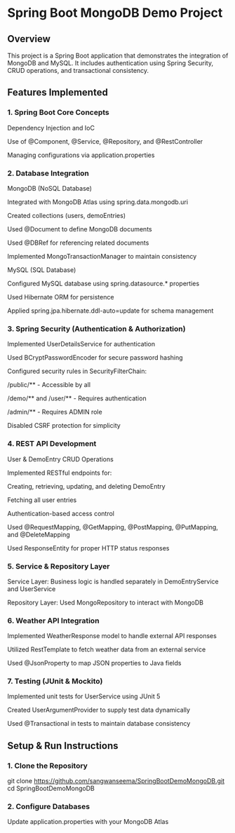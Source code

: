 # Spring Boot MongoDB Demo Project

## Overview

This project is a Spring Boot application that demonstrates the integration of MongoDB and MySQL. It includes authentication using Spring Security, CRUD operations, and transactional consistency.

## Features Implemented

 ### 1. Spring Boot Core Concepts

Dependency Injection and IoC

Use of @Component, @Service, @Repository, and @RestController

Managing configurations via application.properties

### 2. Database Integration

MongoDB (NoSQL Database)

Integrated with MongoDB Atlas using spring.data.mongodb.uri

Created collections (users, demoEntries)

Used @Document to define MongoDB documents

Used @DBRef for referencing related documents

Implemented MongoTransactionManager to maintain consistency

MySQL (SQL Database)

Configured MySQL database using spring.datasource.* properties

Used Hibernate ORM for persistence

Applied spring.jpa.hibernate.ddl-auto=update for schema management

 ### 3. Spring Security (Authentication & Authorization)

Implemented UserDetailsService for authentication

Used BCryptPasswordEncoder for secure password hashing

Configured security rules in SecurityFilterChain:

/public/** - Accessible by all

/demo/** and /user/** - Requires authentication

/admin/** - Requires ADMIN role

Disabled CSRF protection for simplicity

### 4. REST API Development

User & DemoEntry CRUD Operations

Implemented RESTful endpoints for:

Creating, retrieving, updating, and deleting DemoEntry

Fetching all user entries

Authentication-based access control

Used @RequestMapping, @GetMapping, @PostMapping, @PutMapping, and @DeleteMapping

Used ResponseEntity for proper HTTP status responses

### 5. Service & Repository Layer

Service Layer: Business logic is handled separately in DemoEntryService and UserService

Repository Layer: Used MongoRepository to interact with MongoDB

### 6. Weather API Integration

Implemented WeatherResponse model to handle external API responses

Utilized RestTemplate to fetch weather data from an external service

Used @JsonProperty to map JSON properties to Java fields

### 7. Testing (JUnit & Mockito)

Implemented unit tests for UserService using JUnit 5

Created UserArgumentProvider to supply test data dynamically

Used @Transactional in tests to maintain database consistency




## Setup & Run Instructions

### 1. Clone the Repository

git clone https://github.com/sangwanseema/SpringBootDemoMongoDB.git
cd SpringBootDemoMongoDB

### 2. Configure Databases

Update application.properties with your MongoDB Atlas 
